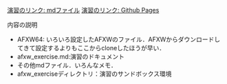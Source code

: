 [演習のリンク: mdファイル](index.md)
[演習のリンク: Github Pages](https://fukushimalab.github.io/AFXW/)

内容の説明
* AFXW64: いろいろ設定したAFXWのファイル．AFXWからダウンロードしてきて設定するよりもここからcloneしたほうが早い．
* afxw_exercise.md:演習のドキュメント
* その他mdファイル．いろんなメモ．
* afxw_exerciseディレクトリ：演習のサンドボックス環境
